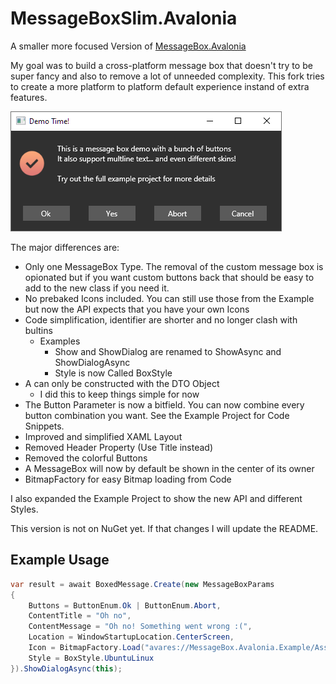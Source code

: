# MessageBoxSlim.Avalonia

A smaller more focused Version of  [MessageBox.Avalonia](https://github.com/CreateLab/MessageBox.Avalonia)

My goal was to build a cross-platform message box that doesn't try to be super fancy and also to remove a lot of unneeded complexity. This fork tries to create a more platform to platform default experience instand of extra features.

![](README.assets/Capture.PNG)

The major differences are:

-   Only one MessageBox Type. The removal of the custom message box is opionated but if you want custom buttons back that should be easy to add to the new class if you need it.
-   No prebaked Icons included. You can still use those from the Example but now the API expects that you have your own Icons
-   Code simplification, identifier are shorter and no longer clash with bultins
    -   Examples
        -   Show and ShowDialog are renamed to ShowAsync and ShowDialogAsync
        -   Style is now Called BoxStyle
-   A can only be constructed with the DTO Object
    -   I did this to keep things simple for now
-   The Button Parameter is now a bitfield. You can now combine every button combination you want. See the Example Project for Code Snippets.
-   Improved and simplified XAML Layout
-   Removed Header Property (Use Title instead)
-   Removed the colorful Buttons
-   A MessageBox will now by default be shown in the center of its owner
-   BitmapFactory for easy Bitmap loading from Code

I also expanded the Example Project to show the new API and different Styles.

This version is not on NuGet yet. If that changes I will update the README.

## Example Usage

```csharp
var result = await BoxedMessage.Create(new MessageBoxParams
{
	Buttons = ButtonEnum.Ok | ButtonEnum.Abort,
	ContentTitle = "Oh no",
	ContentMessage = "Oh no! Something went wrong :(",
	Location = WindowStartupLocation.CenterScreen,
	Icon = BitmapFactory.Load("avares://MessageBox.Avalonia.Example/Assets/plus.ico"),
	Style = BoxStyle.UbuntuLinux
}).ShowDialogAsync(this);
```


